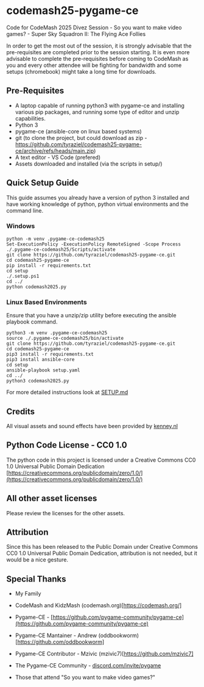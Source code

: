 # codemash25-pygame-ce
Code for CodeMash 2025 Divez Session - So you want to make video games? - Super Sky Squadron II: The Flying Ace Follies

In order to get the most out of the session, it is strongly advisable that the pre-requisites are completed prior to the session starting.  It is even more advisable to complete the pre-requisites before coming to CodeMash as you and every other attendee will be fighting for bandwidth and some setups (chromebook) might take a long time for downloads.

## Pre-Requisites

- A laptop capable of running python3 with pygame-ce and installing various pip packages, and running some type of editor and unzip capabilities.
- Python 3
- pygame-ce (ansible-core on linux based systems)
- git (to clone the project, but could download as zip - https://github.com/tyraziel/codemash25-pygame-ce/archive/refs/heads/main.zip)
- A text editor - VS Code (prefered)
- Assets downloaded and installed (via the scripts in setup/)

## Quick Setup Guide

This guide assumes you already have a version of python 3 installed and have working knowledge of python, python virtual environments and the command line.

### Windows

```shell
python -m venv .pygame-ce-codemash25
Set-ExecutionPolicy -ExecutionPolicy RemoteSigned -Scope Process
./.pygame-ce-codemash25/Scripts/activate
git clone https://github.com/tyraziel/codemash25-pygame-ce.git
cd codemash25-pygame-ce
pip install -r requirements.txt
cd setup
./.setup.ps1
cd ../
python codemash2025.py
```

### Linux Based Environments

Ensure that you have a unzip/zip utility before executing the ansible playbook command.

```shell
python3 -m venv .pygame-ce-codemash25
source ./.pygame-ce-codemash25/bin/activate
git clone https://github.com/tyraziel/codemash25-pygame-ce.git
cd codemash25-pygame-ce
pip3 install -r requirements.txt
pip3 install ansible-core
cd setup
ansible-playbook setup.yaml
cd ../
python3 codemash2025.py
```

For more detailed instructions look at [SETUP.md](SETUP.md)

## Credits

All visual assets and sound effects have been provided by [kenney.nl](https://www.kenney.nl)

## Python Code License - CC0 1.0

The python code in this project is licensed under a Creative Commons CC0 1.0 Universal Public Domain Dedication [https://creativecommons.org/publicdomain/zero/1.0/](https://creativecommons.org/publicdomain/zero/1.0/)

## All other asset licenses

Please review the licenses for the other assets.

## Attribution

Since this has been released to the Public Domain under Creative Commons CC0 1.0 Universal Public Domain Dedication, attribution is not needed, but it would be a nice gesture.

## Special Thanks

- My Family

- CodeMash and KidzMash (codemash.org)[https://codemash.org/]

- Pygame-CE - [https://github.com/pygame-community/pygame-ce](https://github.com/pygame-community/pygame-ce)
- Pygame-CE Mantainer - Andrew (oddbookworm)[https://github.com/oddbookworm]
- Pygame-CE Contributor - Mzivic (mzivic7)[https://github.com/mzivic7]
- The Pygame-CE Community - [discord.com/invite/pygame](discord.com/invite/pygame)

- Those that attend "So you want to make video games?"